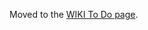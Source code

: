 Moved to the [WIKI To Do page](https://github.com/TotallyInformation/node-red-contrib-uibuilder/wiki/To-Do).
